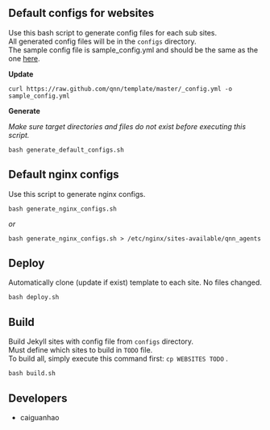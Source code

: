 ## Default configs for websites

Use this bash script to generate config files for each sub sites.  
All generated config files will be in the ``configs`` directory.  
The sample config file is sample_config.yml and should be the same as the one [here](https://github.com/qnn/template/blob/master/_config.yml).

**Update**

    curl https://raw.github.com/qnn/template/master/_config.yml -o sample_config.yml

**Generate**

*Make sure target directories and files do not exist before executing this script.*

    bash generate_default_configs.sh

## Default nginx configs

Use this script to generate nginx configs.

    bash generate_nginx_configs.sh

*or*

    bash generate_nginx_configs.sh > /etc/nginx/sites-available/qnn_agents

## Deploy

Automatically clone (update if exist) template to each site. No files changed.

    bash deploy.sh

## Build

Build Jekyll sites with config file from ``configs`` directory.  
Must define which sites to build in ``TODO`` file.  
To build all, simply execute this command first: ``cp WEBSITES TODO`` .

    bash build.sh

## Developers

* caiguanhao
